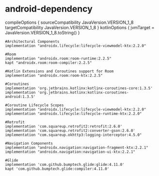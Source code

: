 # android-dependency

   compileOptions {
       sourceCompatibility JavaVersion.VERSION_1_8
       targetCompatibility JavaVersion.VERSION_1_8
   }
   kotlinOptions {
       jvmTarget = JavaVersion.VERSION_1_8.toString()
   }

    #Architectural Components
    implementation "androidx.lifecycle:lifecycle-viewmodel-ktx:2.2.0"

    #Room
    implementation "androidx.room:room-runtime:2.2.5"
    kapt "androidx.room:room-compiler:2.2.5"

    #Kotlin Extensions and Coroutines support for Room
    implementation "androidx.room:room-ktx:2.2.5"

    #Coroutines
    implementation 'org.jetbrains.kotlinx:kotlinx-coroutines-core:1.3.5'
    implementation 'org.jetbrains.kotlinx:kotlinx-coroutines-android:1.3.5'

    #Coroutine Lifecycle Scopes
    implementation "androidx.lifecycle:lifecycle-viewmodel-ktx:2.2.0"
    implementation "androidx.lifecycle:lifecycle-runtime-ktx:2.2.0"

    #Retrofit
    implementation 'com.squareup.retrofit2:retrofit:2.6.0'
    implementation 'com.squareup.retrofit2:converter-gson:2.6.0'
    implementation "com.squareup.okhttp3:logging-interceptor:4.5.0"

    #Navigation Components
    implementation "androidx.navigation:navigation-fragment-ktx:2.2.1"
    implementation "androidx.navigation:navigation-ui-ktx:2.2.1"

    #Glide
    implementation 'com.github.bumptech.glide:glide:4.11.0'
    kapt 'com.github.bumptech.glide:compiler:4.11.0'
